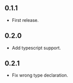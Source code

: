 0.1.1
------------------

- First release.

0.2.0
------------------

- Add typescript support.

0.2.1
------------------

- Fix wrong type declaration.